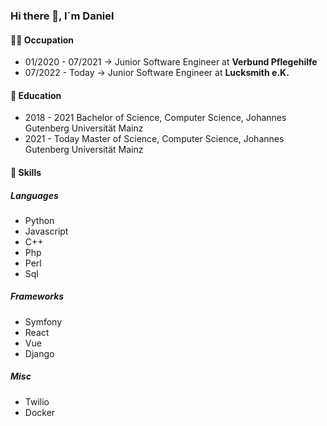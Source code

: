 ### Hi there 👋, I´m Daniel

#### :technologist:	Occupation
* 01/2020 - 07/2021 -> Junior Software Engineer at **Verbund Pflegehilfe** 
* 07/2022 - Today ->	 Junior Software Engineer at **Lucksmith e.K.**

#### 🔭 Education
* 2018 - 2021 Bachelor of Science, Computer Science, Johannes Gutenberg Universität Mainz
* 2021 - Today Master of Science, Computer Science, Johannes Gutenberg Universität Mainz

#### 🌱 Skills
##### Languages 
* Python
* Javascript
* C++
* Php
* Perl
* Sql

##### Frameworks
* Symfony
* React
* Vue
* Django

##### Misc
* Twilio
* Docker


<!--
**DnlPinguin/DnlPinguin** is a ✨ _special_ ✨ repository because its `README.md` (this file) appears on your GitHub profile.

Here are some ideas to get you started:

- 🔭 I’m currently working on ...
- 🌱 I’m currently learning ...
